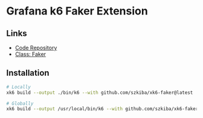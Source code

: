# Grafana k6 Faker Extension

## Links

- [Code Repository](https://github.com/szkiba/xk6-faker)
- [Class: Faker](https://github.com/szkiba/xk6-faker/blob/master/docs/classes/faker.md)

## Installation

```sh
# Locally
xk6 build --output ./bin/k6 --with github.com/szkiba/xk6-faker@latest

# Globally
xk6 build --output /usr/local/bin/k6 --with github.com/szkiba/xk6-faker@latest
```
